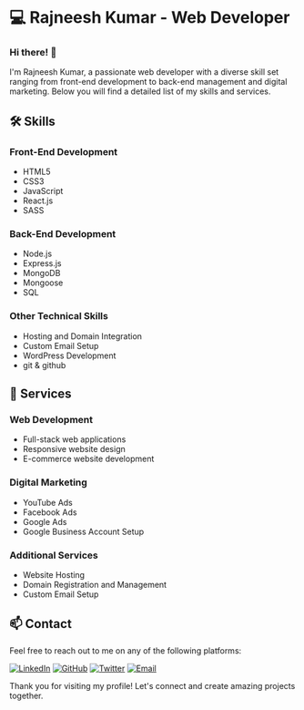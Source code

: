 # 💻 Rajneesh Kumar - Web Developer

### Hi there! 👋

I'm Rajneesh Kumar, a passionate web developer with a diverse skill set ranging from front-end development to back-end management and digital marketing. Below you will find a detailed list of my skills and services.

## 🛠️ Skills

### Front-End Development
- HTML5
- CSS3
- JavaScript
- React.js
- SASS

### Back-End Development
- Node.js
- Express.js
- MongoDB
- Mongoose
- SQL

### Other Technical Skills
- Hosting and Domain Integration
- Custom Email Setup
- WordPress Development
- git & github

## 💼 Services

### Web Development
- Full-stack web applications
- Responsive website design
- E-commerce website development

### Digital Marketing
- YouTube Ads
- Facebook Ads
- Google Ads
- Google Business Account Setup

### Additional Services
- Website Hosting
- Domain Registration and Management
- Custom Email Setup

## 📫 Contact

Feel free to reach out to me on any of the following platforms:

[![LinkedIn](https://img.shields.io/badge/LinkedIn-000000?style=for-the-badge&logo=linkedin&logoColor=0A66C2)](https://www.linkedin.com/in/rajneesh-kumar-215b4a270/)
[![GitHub](https://img.shields.io/badge/GitHub-000000?style=for-the-badge&logo=github&logoColor=white)](https://github.com/developertool45)
[![Twitter](https://img.shields.io/badge/Twitter-000000?style=for-the-badge&logo=twitter&logoColor=1DA1F2)](https://twitter.com/your-username)
[![Email](https://img.shields.io/badge/Email-000000?style=for-the-badge&logo=gmail&logoColor=EA4335)](mailto:developertool45@gmail.com)

Thank you for visiting my profile! Let's connect and create amazing projects together.
